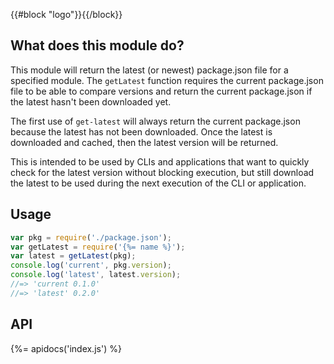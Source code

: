 {{#block "logo"}}{{/block}}
## What does this module do?

This module will return the latest (or newest) package.json file for a specified module. The `getLatest` function requires the current package.json file to be able to compare versions and return the current package.json if the latest hasn't been downloaded yet.

The first use of `get-latest` will always return the current package.json because the latest has not been downloaded. Once the latest is downloaded and cached, then the latest version will be returned.

This is intended to be used by CLIs and applications that want to quickly check for the latest version without blocking execution, but still download the latest to be used during the next execution of the CLI or application.

## Usage

```js
var pkg = require('./package.json');
var getLatest = require('{%= name %}');
var latest = getLatest(pkg);
console.log('current', pkg.version);
console.log('latest', latest.version);
//=> 'current 0.1.0'
//=> 'latest' 0.2.0'
```

## API
{%= apidocs('index.js') %}